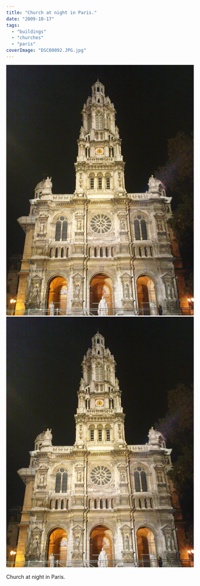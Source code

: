 ```yaml
---
title: "Church at night in Paris."
date: "2009-10-17"
tags: 
  - "buildings"
  - "churches"
  - "paris"
coverImage: "DSC00092.JPG.jpg"
---
```


[![](images/DSC00092.JPG.jpg)](images/DSC00092.JPG.jpg)
[![](images/DSC00092.JPG.jpg)](images/DSC00092.JPG.jpg)

Church at night in Paris.
